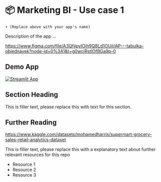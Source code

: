 # 📦 Marketing BI - Use case 1 
```
⬆️ (Replace above with your app's name)
```

Description of the app ...

https://www.figma.com/file/A3QfjjpylOih9Q8Ld1OUiI/AP---tabulka-objednavek?node-id=0%3A1&t=g0wcjRstlOfBGa9p-0

## Demo App

[![Streamlit App](https://static.streamlit.io/badges/streamlit_badge_black_white.svg)](https://starter-kit.streamlitapp.com/)

## Section Heading

This is filler text, please replace this with text for this section.

## Further Reading

https://www.kaggle.com/datasets/mohamedharris/supermart-grocery-sales-retail-analytics-dataset

This is filler text, please replace this with a explanatory text about further relevant resources for this repo
- Resource 1
- Resource 2
- Resource 3
